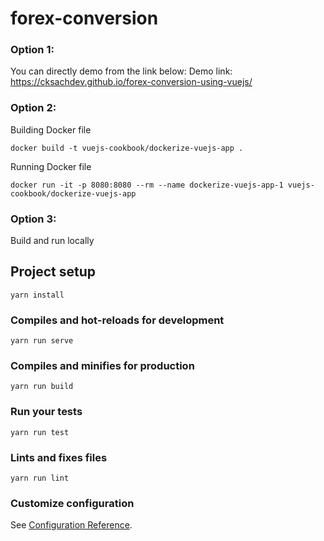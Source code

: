 # forex-conversion

### Option 1:
You can directly demo from the link below:
Demo link: https://cksachdev.github.io/forex-conversion-using-vuejs/

### Option 2:
Building Docker file  
```
docker build -t vuejs-cookbook/dockerize-vuejs-app .
```
Running Docker file  
```
docker run -it -p 8080:8080 --rm --name dockerize-vuejs-app-1 vuejs-cookbook/dockerize-vuejs-app
```

### Option 3:
Build and run locally  
## Project setup
```
yarn install
```

### Compiles and hot-reloads for development
```
yarn run serve
```

### Compiles and minifies for production
```
yarn run build
```

### Run your tests
```
yarn run test
```

### Lints and fixes files
```
yarn run lint
```

### Customize configuration
See [Configuration Reference](https://cli.vuejs.org/config/).
